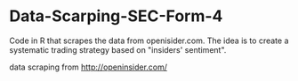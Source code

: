 # Data-Scarping-SEC-Form-4

Code in R that scrapes the data from openisider.com. 
The idea is to create a systematic trading strategy based on "insiders' sentiment". 

data scraping from http://openinsider.com/
